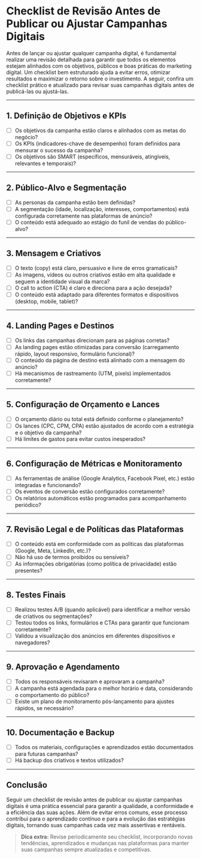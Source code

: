 
# Checklist de Revisão Antes de Publicar ou Ajustar Campanhas Digitais

Antes de lançar ou ajustar qualquer campanha digital, é fundamental realizar uma revisão detalhada para garantir que todos os elementos estejam alinhados com os objetivos, públicos e boas práticas do marketing digital. Um checklist bem estruturado ajuda a evitar erros, otimizar resultados e maximizar o retorno sobre o investimento. A seguir, confira um checklist prático e atualizado para revisar suas campanhas digitais antes de publicá-las ou ajustá-las.

---

## 1. **Definição de Objetivos e KPIs**

- [ ] Os objetivos da campanha estão claros e alinhados com as metas do negócio?
- [ ] Os KPIs (indicadores-chave de desempenho) foram definidos para mensurar o sucesso da campanha?
- [ ] Os objetivos são SMART (específicos, mensuráveis, atingíveis, relevantes e temporais)?

---

## 2. **Público-Alvo e Segmentação**

- [ ] As personas da campanha estão bem definidas?
- [ ] A segmentação (idade, localização, interesses, comportamentos) está configurada corretamente nas plataformas de anúncio?
- [ ] O conteúdo está adequado ao estágio do funil de vendas do público-alvo?

---

## 3. **Mensagem e Criativos**

- [ ] O texto (copy) está claro, persuasivo e livre de erros gramaticais?
- [ ] As imagens, vídeos ou outros criativos estão em alta qualidade e seguem a identidade visual da marca?
- [ ] O call to action (CTA) é claro e direciona para a ação desejada?
- [ ] O conteúdo está adaptado para diferentes formatos e dispositivos (desktop, mobile, tablet)?

---

## 4. **Landing Pages e Destinos**

- [ ] Os links das campanhas direcionam para as páginas corretas?
- [ ] As landing pages estão otimizadas para conversão (carregamento rápido, layout responsivo, formulário funcional)?
- [ ] O conteúdo da página de destino está alinhado com a mensagem do anúncio?
- [ ] Há mecanismos de rastreamento (UTM, pixels) implementados corretamente?

---

## 5. **Configuração de Orçamento e Lances**

- [ ] O orçamento diário ou total está definido conforme o planejamento?
- [ ] Os lances (CPC, CPM, CPA) estão ajustados de acordo com a estratégia e o objetivo da campanha?
- [ ] Há limites de gastos para evitar custos inesperados?

---

## 6. **Configuração de Métricas e Monitoramento**

- [ ] As ferramentas de análise (Google Analytics, Facebook Pixel, etc.) estão integradas e funcionando?
- [ ] Os eventos de conversão estão configurados corretamente?
- [ ] Os relatórios automáticos estão programados para acompanhamento periódico?

---

## 7. **Revisão Legal e de Políticas das Plataformas**

- [ ] O conteúdo está em conformidade com as políticas das plataformas (Google, Meta, LinkedIn, etc.)?
- [ ] Não há uso de termos proibidos ou sensíveis?
- [ ] As informações obrigatórias (como política de privacidade) estão presentes?

---

## 8. **Testes Finais**

- [ ] Realizou testes A/B (quando aplicável) para identificar a melhor versão de criativos ou segmentações?
- [ ] Testou todos os links, formulários e CTAs para garantir que funcionam corretamente?
- [ ] Validou a visualização dos anúncios em diferentes dispositivos e navegadores?

---

## 9. **Aprovação e Agendamento**

- [ ] Todos os responsáveis revisaram e aprovaram a campanha?
- [ ] A campanha está agendada para o melhor horário e data, considerando o comportamento do público?
- [ ] Existe um plano de monitoramento pós-lançamento para ajustes rápidos, se necessário?

---

## 10. **Documentação e Backup**

- [ ] Todos os materiais, configurações e aprendizados estão documentados para futuras campanhas?
- [ ] Há backup dos criativos e textos utilizados?

---

## **Conclusão**

Seguir um checklist de revisão antes de publicar ou ajustar campanhas digitais é uma prática essencial para garantir a qualidade, a conformidade e a eficiência das suas ações. Além de evitar erros comuns, esse processo contribui para o aprendizado contínuo e para a evolução das estratégias digitais, tornando suas campanhas cada vez mais assertivas e rentáveis.

> **Dica extra:** Revise periodicamente seu checklist, incorporando novas tendências, aprendizados e mudanças nas plataformas para manter suas campanhas sempre atualizadas e competitivas.
```
